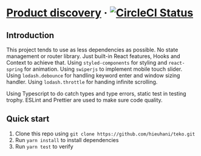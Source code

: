 # [Product discovery](https://reactjs.org/) &middot; [![CircleCI Status](https://circleci.com/gh/hieuhani/teko.svg?style=svg)](https://github.com/hieuhani/teko)


## Introduction
This project tends to use as less dependencies as possible.
No state management or router library. Just built-in React features, Hooks and Context to achieve that.
Using `styled-components` for styling and `react-spring` for animation.
Using `swiperjs` to implement mobile touch slider.
Using `lodash.debounce` for handling keyword enter and window sizing handler.
Using `lodash.throttle` for handing infinite scrolling.

Using Typescript to do catch types and type errors, static test in testing trophy.
ESLint and Prettier are used to make sure code quality.

## Quick start

1.  Clone this repo using `git clone https://github.com/hieuhani/teko.git`
2.  Run `yarn install` to install dependencies
3.  Run `yarn test` to verify
